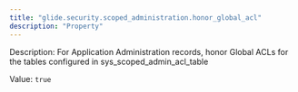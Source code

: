 ```yaml
---
title: "glide.security.scoped_administration.honor_global_acl"
description: "Property"
---
```


Description: For Application Administration records, honor Global ACLs for the tables configured in sys_scoped_admin_acl_table

Value: `true`
